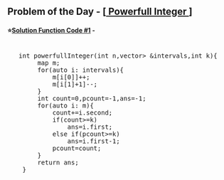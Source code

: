 ## Problem of the Day - [<a href="https://practice.geeksforgeeks.org/problems/d894706c496da5c5a4f45b0360c7f4164c516f83/1"> Powerfull Integer </a>]


#### ⭐<ins>Solution Function Code #1</ins> -
<pre>

   int powerfullInteger(int n,vector<vector<int>> &intervals,int k){
        map<int,int> m;
        for(auto i: intervals){
            m[i[0]]++;
            m[i[1]+1]--;
        }
        int count=0,pcount=-1,ans=-1;
        for(auto i: m){
            count+=i.second;
            if(count>=k)
                ans=i.first;
            else if(pcount>=k)
                ans=i.first-1;
            pcount=count;
        }
        return ans;
    }
</pre>
